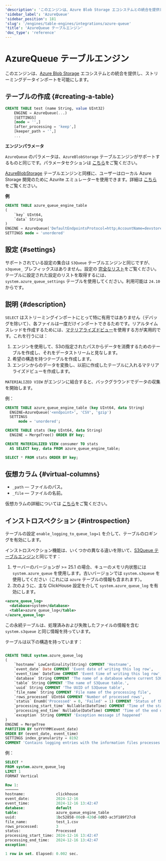```yaml
---
'description': 'このエンジンは、Azure Blob Storage エコシステムとの統合を提供し、ストリーミングデータのインポートを可能にします。'
'sidebar_label': 'AzureQueue'
'sidebar_position': 181
'slug': '/engines/table-engines/integrations/azure-queue'
'title': 'AzureQueue テーブルエンジン'
'doc_type': 'reference'
---
```



# AzureQueue テーブルエンジン

このエンジンは、[Azure Blob Storage](https://azure.microsoft.com/en-us/products/storage/blobs) エコシステムとの統合を提供し、ストリーミングデータインポートを可能にします。

## テーブルの作成 {#creating-a-table}

```sql
CREATE TABLE test (name String, value UInt32)
    ENGINE = AzureQueue(...)
    [SETTINGS]
    [mode = '',]
    [after_processing = 'keep',]
    [keeper_path = '',]
    ...
```

**エンジンパラメータ**

`AzureQueue` のパラメータは、`AzureBlobStorage` テーブルエンジンがサポートするものと同じです。パラメータセクションは [こちら](../../../engines/table-engines/integrations/azureBlobStorage.md)をご覧ください。

[AzureBlobStorage](/engines/table-engines/integrations/azureBlobStorage) テーブルエンジンと同様に、ユーザーはローカル Azure Storage 開発のために Azurite エミュレーターを使用できます。詳細は [こちら](https://learn.microsoft.com/en-us/azure/storage/common/storage-use-azurite?tabs=docker-hub%2Cblob-storage)をご覧ください。

**例**

```sql
CREATE TABLE azure_queue_engine_table
(
    `key` UInt64,
    `data` String
)
ENGINE = AzureQueue('DefaultEndpointsProtocol=http;AccountName=devstoreaccount1;AccountKey=Eby8vdM02xNOcqFlqUwJPLlmEtlCDXJ1OUzFT50uSRZ6IFsuFq2UVErCz4I6tq/K1SZFPTOtr/KBHBeksoGMGw==;BlobEndpoint=http://azurite1:10000/devstoreaccount1/;', 'testcontainer', '*', 'CSV')
SETTINGS mode = 'unordered'
```

## 設定 {#settings}

サポートされている設定の集合は `S3Queue` テーブルエンジンと同じですが、`s3queue_` プレフィックスはありません。設定の [完全なリスト](../../../engines/table-engines/integrations/s3queue.md#settings)をご覧ください。
テーブルに設定された設定のリストを取得するには、`system.azure_queue_settings` テーブルを使用してください。利用可能は `24.10` からです。

## 説明 {#description}

`SELECT` はストリーミングインポートにとって特に有用ではありません（デバッグを除いて）、各ファイルは一度だけインポートできるためです。リアルタイムスレッドを作成するためには、[マテリアライズドビュー](../../../sql-reference/statements/create/view.md)を使用する方が実用的です。これを行うには：

1. エンジンを使用して、S3の指定されたパスからデータを消費するためのテーブルを作成し、それをデータストリームと見なします。
2. 希望の構造を持つテーブルを作成します。
3. エンジンからのデータを変換し、以前に作成したテーブルに入れるマテリアライズドビューを作成します。

`MATERIALIZED VIEW` がエンジンに結合すると、バックグラウンドでデータの収集を開始します。

例：

```sql
CREATE TABLE azure_queue_engine_table (key UInt64, data String)
  ENGINE=AzureQueue('<endpoint>', 'CSV', 'gzip')
  SETTINGS
      mode = 'unordered';

CREATE TABLE stats (key UInt64, data String)
  ENGINE = MergeTree() ORDER BY key;

CREATE MATERIALIZED VIEW consumer TO stats
  AS SELECT key, data FROM azure_queue_engine_table;

SELECT * FROM stats ORDER BY key;
```

## 仮想カラム {#virtual-columns}

- `_path` — ファイルのパス。
- `_file` — ファイルの名前。

仮想カラムの詳細については [こちら](../../../engines/table-engines/index.md#table_engines-virtual_columns)をご覧ください。

## インストロスペクション {#introspection}

テーブルの設定 `enable_logging_to_queue_log=1` を介して、テーブルのロギングを有効にします。

インストロスペクション機能は、いくつかの異なる違いを除いて、[S3Queue テーブルエンジン](/engines/table-engines/integrations/s3queue#introspection)と同じです：

1. サーバーのバージョンが >= 25.1 の場合、キューのメモリ内状態には `system.azure_queue` を使用します。古いバージョンでは `system.s3queue` を使用してください（これには `azure` テーブルの情報も含まれます）。
2. 次のように、主な ClickHouse 設定を介して `system.azure_queue_log` を有効にします。

```xml
<azure_queue_log>
  <database>system</database>
  <table>azure_queue_log</table>
</azure_queue_log>
```

この永続テーブルは、処理済みおよび失敗したファイルの情報を含む `system.s3queue` と同じ情報を持っています。

テーブルは以下の構造を持っています：

```sql

CREATE TABLE system.azure_queue_log
(
    `hostname` LowCardinality(String) COMMENT 'Hostname',
    `event_date` Date COMMENT 'Event date of writing this log row',
    `event_time` DateTime COMMENT 'Event time of writing this log row',
    `database` String COMMENT 'The name of a database where current S3Queue table lives.',
    `table` String COMMENT 'The name of S3Queue table.',
    `uuid` String COMMENT 'The UUID of S3Queue table',
    `file_name` String COMMENT 'File name of the processing file',
    `rows_processed` UInt64 COMMENT 'Number of processed rows',
    `status` Enum8('Processed' = 0, 'Failed' = 1) COMMENT 'Status of the processing file',
    `processing_start_time` Nullable(DateTime) COMMENT 'Time of the start of processing the file',
    `processing_end_time` Nullable(DateTime) COMMENT 'Time of the end of processing the file',
    `exception` String COMMENT 'Exception message if happened'
)
ENGINE = MergeTree
PARTITION BY toYYYYMM(event_date)
ORDER BY (event_date, event_time)
SETTINGS index_granularity = 8192
COMMENT 'Contains logging entries with the information files processes by S3Queue engine.'

```

例：

```sql
SELECT *
FROM system.azure_queue_log
LIMIT 1
FORMAT Vertical

Row 1:
──────
hostname:              clickhouse
event_date:            2024-12-16
event_time:            2024-12-16 13:42:47
database:              default
table:                 azure_queue_engine_table
uuid:                  1bc52858-00c0-420d-8d03-ac3f189f27c8
file_name:             test_1.csv
rows_processed:        3
status:                Processed
processing_start_time: 2024-12-16 13:42:47
processing_end_time:   2024-12-16 13:42:47
exception:

1 row in set. Elapsed: 0.002 sec.

```
